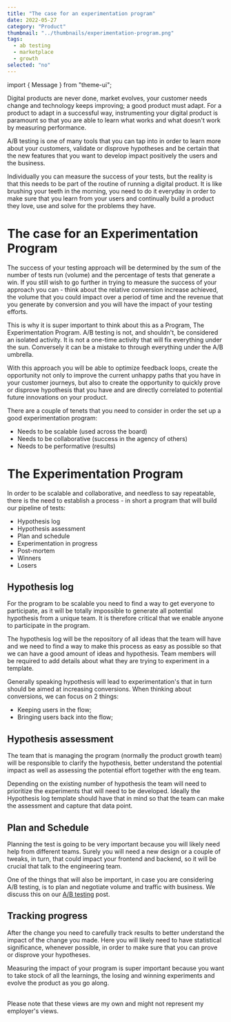 ```yaml
---
title: "The case for an experimentation program"
date: 2022-05-27
category: "Product"
thumbnail: "../thumbnails/experimentation-program.png"
tags:
  - ab testing
  - marketplace
  - growth
selected: "no"
---
```


import { Message } from "theme-ui";

Digital products are never done, market evolves, your customer needs change and technology keeps improving; a good product must adapt. For a product to adapt in a successful way, instrumenting your digital product is paramount so that you are able to learn what works and what doesn't work by measuring performance.

A/B testing is one of many tools that you can tap into in order to learn more about your customers, validate or disprove hypotheses and be certain that the new features that you want to develop impact positively the users and the business.

Individually you can measure the success of your tests, but the reality is that this needs to be part of the routine of running a digital product. It is like brushing your teeth in the morning, you need to do it everyday in order to make sure that you learn from your users and continually build a product they love, use and solve for the problems they have.

# The case for an Experimentation Program

The success of your testing approach will be determined by the sum of the number of tests run (volume) and the percentage of tests that generate a win. If you still wish to go further in trying to measure the success of your approach you can - think about the relative conversion increase achieved, the volume that you could impact over a period of time and the revenue that you generate by conversion and you will have the impact of your testing efforts.

This is why it is super important to think about this as a Program, The Experimentation Program. A/B testing is not, and shouldn't, be considered an isolated activity. It is not a one-time activity that will fix everything under the sun. Conversely it can be a mistake to through everything under the A/B umbrella.

With this approach you will be able to optimize feedback loops, create the opportunity not only to improve the current unhappy paths that you have in your customer journeys, but also to create the opportunity to quickly prove or disprove hypothesis that you have and are directly correlated to potential future innovations on your product.

There are a couple of tenets that you need to consider in order the set up a good experimentation program:

- Needs to be scalable (used across the board)
- Needs to be collaborative (success in the agency of others)
- Needs to be performative (results)

# The Experimentation Program

In order to be scalable and collaborative, and needless to say repeatable, there is the need to establish a process - in short a program that will build our pipeline of tests:

- Hypothesis log
- Hypothesis assessment
- Plan and schedule
- Experimentation in progress
- Post-mortem
- Winners
- Losers

## Hypothesis log

For the program to be scalable you need to find a way to get everyone to participate, as it will be totally impossible to generate all potential hypothesis from a unique team. It is therefore critical that we enable anyone to participate in the program.

The hypothesis log will be the repository of all ideas that the team will have and we need to find a way to make this process as easy as possible so that we can have a good amount of ideas and hypothesis. Team members will be required to add details about what they are trying to experiment in a template.

Generally speaking hypothesis will lead to experimentation's that in turn should be aimed at increasing conversions. When thinking about conversions, we can focus on 2 things:

- Keeping users in the flow;
- Bringing users back into the flow;

## Hypothesis assessment

The team that is managing the program (normally the product growth team) will be responsible to clarify the hypothesis, better understand the potential impact as well as assessing the potential effort together with the eng team.

Depending on the existing number of hypothesis the team will need to prioritize the experiments that will need to be developed. Ideally the Hypothesis log template should have that in mind so that the team can make the assessment and capture that data point.

## Plan and Schedule

Planning the test is going to be very important because you will likely need help from different teams. Surely you will need a new design or a couple of tweaks, in turn, that could impact your frontend and backend, so it will be crucial that talk to the engineering team.

One of the things that will also be important, in case you are considering A/B testing, is to plan and negotiate volume and traffic with business. We discuss this on our [A/B testing](/blog/2022-05-19-ab-testing-a-way-to-grow-your-business) post.

## Tracking progress

After the change you need to carefully track results to better understand the impact of the change you made. Here you will likely need to have statistical significance, whenever possible, in order to make sure that you can prove or disprove your hypotheses.

Measuring the impact of your program is super important because you want to take stock of all the learnings, the losing and winning experiments and evolve the product as you go along.

<br />
<Message>
  Please note that these views are my own and might not represent my employer's
  views.
</Message>
